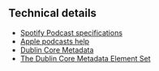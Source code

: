 ## Technical details

* [Spotify Podcast specifications](https://podcasters.spotify.com/terms/Spotify_Podcast_Delivery_Specification_v1.6.pdf)
* [Apple podcasts help](https://help.apple.com/itc/podcasts_connect/#/)
* [Dublin Core Metadata](https://www.dublincore.org/resources/metadata-basics/)
* [The Dublin Core Metadata Element Set](https://www.ietf.org/rfc/rfc5013.txt)